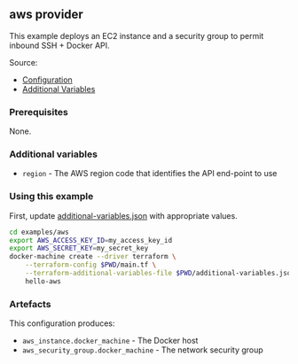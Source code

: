 ## aws provider

This example deploys an EC2 instance and a security group to permit inbound SSH + Docker API.

Source:

* [Configuration](main.tf)
* [Additional Variables](additional-variables.json)

### Prerequisites

None.

### Additional variables

* `region` - The AWS region code that identifies the API end-point to use

### Using this example

First, update [additional-variables.json](additional-variables.json) with appropriate values.

```bash
cd examples/aws
export AWS_ACCESS_KEY_ID=my_access_key_id
export AWS_SECRET_KEY=my_secret_key
docker-machine create --driver terraform \
	--terraform-config $PWD/main.tf \
	--terraform-additional-variables-file $PWD/additional-variables.json \
	hello-aws
```

### Artefacts

This configuration produces:

* `aws_instance.docker_machine` - The Docker host
* `aws_security_group.docker_machine` - The network security group
